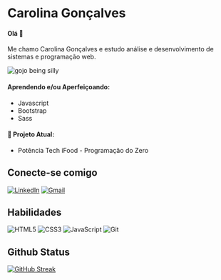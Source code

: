 # Carolina Gonçalves 
#### Olá :wave: 

Me chamo Carolina Gonçalves e estudo análise e desenvolvimento de sistemas e programação web.

![gojo being silly](https://64.media.tumblr.com/592e0ef6071eecfcf9f61e83e5efc789/238f2f2b2b691550-ba/s500x750/6adc3ba240a021dfb35d8bc278a70eea68ee306d.gifv)

#### Aprendendo e/ou Aperfeiçoando:
   + Javascript
   + Bootstrap
   + Sass
 
#### 🔭 Projeto Atual:
  + Potência Tech iFood - Programação do Zero

## Conecte-se comigo
[![LinkedIn](https://img.shields.io/badge/LinkedIn-fff?style=for-the-badge&logo=linkedin&logoColor=black)](https://www.linkedin.com/in/carolina-goncalves-/) [![Gmail](https://img.shields.io/badge/Gmail-fff?style=for-the-badge&logo=gmail&logoColor=black)](mailto:goncalves.macarolina@gmail.com)

## Habilidades
![HTML5](https://img.shields.io/badge/HTML5-fff?style=for-the-badge&logo=html5&logoColor=black)
![CSS3](https://img.shields.io/badge/CSS3-fff?style=for-the-badge&logo=css3&logoColor=black)
![JavaScript](https://img.shields.io/badge/JavaScript-fff?style=for-the-badge&logo=javascript&logoColor=black)
![Git](https://img.shields.io/badge/GIT-fff?style=for-the-badge&logo=git&logoColor=black)

## Github Status
[![GitHub Streak](https://streak-stats.demolab.com/?user=uber-sleep&theme=apprentice&background=000&border=fff&dates=FFF)](https://git.io/streak-stats)

